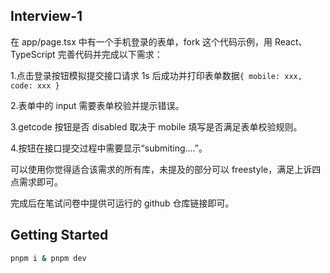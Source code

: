 ## Interview-1

在 app/page.tsx 中有一个手机登录的表单，fork 这个代码示例，用 React、TypeScript 完善代码并完成以下需求：

1.点击登录按钮模拟提交接口请求 1s 后成功并打印表单数据`{ mobile: xxx, code: xxx }`

2.表单中的 input 需要表单校验并提示错误。

3.getcode 按钮是否 disabled 取决于 mobile 填写是否满足表单校验规则。

4.按钮在接口提交过程中需要显示“submiting....”。

可以使用你觉得适合该需求的所有库，未提及的部分可以 freestyle，满足上诉四点需求即可。

完成后在笔试问卷中提供可运行的 github 仓库链接即可。

## Getting Started

```bash
pnpm i & pnpm dev
```
